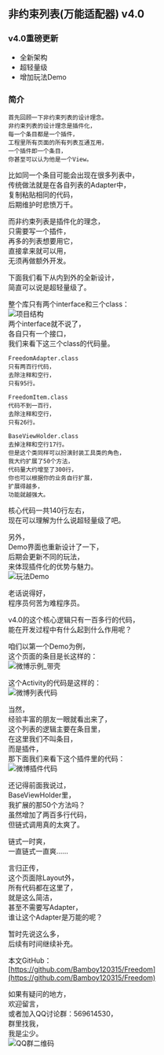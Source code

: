 ## 非约束列表(万能适配器) v4.0
  

### v4.0重磅更新
- 全新架构  
- 超轻量级  
- 增加玩法Demo  
  
  
### 简介  
  
    首先回顾一下非约束列表的设计理念。  
    非约束列表的设计理念是插件化，  
    每一个条目都是一个插件，  
    工程里所有页面的所有列表互通互用，  
    一个插件即一个条目，  
    你甚至可以认为他是一个View。  
  
比如同一个条目可能会出现在很多列表中，  
传统做法就是在各自列表的Adapter中，  
复制粘贴相同的代码，  
后期维护时悲愤万千。  
  
而非约束列表是插件化的理念，  
只需要写一个插件，  
再多的列表想要用它，  
直接拿来就可以用，  
无须再做额外开发。  
  
下面我们看下从内到外的全新设计，  
简直可以说是超轻量级了。  
  
整个库只有两个interface和三个class：  
![项目结构](https://upload-images.jianshu.io/upload_images/6179866-4e2eee14fc42f202.jpg?imageMogr2/auto-orient/strip%7CimageView2/2/w/1240)  
两个interface就不说了，  
各自只有一个接口，  
我们来看下这三个class的代码量。  
  
    FreedomAdapter.class  
    只有两百行代码，  
    去除注释和空行，  
    只有95行。  
  
    FreedomItem.class  
    代码不到一百行，  
    去除注释和空行，  
    只有26行。  
  
    BaseViewHolder.class  
    去掉注释和空行17行。  
    但是这个类同样可以扮演封装工具类的角色，  
    我大约扩展了50个方法，  
    代码量大约增至了300行，  
    你也可以根据你的业务自行扩展，  
    扩展得越多，  
    功能就越强大。  
  
核心代码一共140行左右，  
现在可以理解为什么说超轻量级了吧。  
  
另外，  
Demo界面也重新设计了一下，  
后期会更新不同的玩法，  
来体现插件化的优势与魅力。  
![玩法Demo](https://upload-images.jianshu.io/upload_images/6179866-03780441169b8b46.jpg?imageMogr2/auto-orient/strip%7CimageView2/2/w/480)  
  
老话说得好，  
程序员何苦为难程序员。  
  
v4.0的这个核心逻辑只有一百多行的代码，  
能在开发过程中有什么起到什么作用呢？  
  
咱们以第一个Demo为例，  
这个页面的条目是长这样的：  
![微博示例_带壳](https://upload-images.jianshu.io/upload_images/6179866-ca4fbb6b3c2a5496.jpg?imageMogr2/auto-orient/strip%7CimageView2/2/w/480)  
  
这个Activity的代码是这样的：  
![微博列表代码](https://upload-images.jianshu.io/upload_images/6179866-d71784ec4374fe4e.jpg?imageMogr2/auto-orient/strip%7CimageView2/2/w/480)  
  
当然，  
经验丰富的朋友一眼就看出来了，  
这个列表的逻辑主要在条目里，  
在这里我们不叫条目，  
而是插件，  
那下面我们来看下这个插件里的代码：  
![微博插件代码](https://upload-images.jianshu.io/upload_images/6179866-ef1239e9f605c0bc.jpg?imageMogr2/auto-orient/strip%7CimageView2/2/w/480)  
  
还记得前面我说过，  
BaseViewHolder里，  
我扩展的那50个方法吗？  
虽然增加了两百多行代码，  
但链式调用真的太爽了。  
  
链式一时爽，  
一直链式一直爽……  
  
言归正传，  
这个页面除Layout外，  
所有代码都在这里了，  
就是这么简洁，  
甚至不需要写Adapter，  
谁让这个Adapter是万能的呢？  
  
暂时先说这么多，  
后续有时间继续补充。  
  
本文GitHub：  
[https://github.com/Bamboy120315/Freedom](https://github.com/Bamboy120315/Freedom)  
  
如果有疑问的地方，  
欢迎留言，  
或者加入QQ讨论群：569614530，  
群里找我，  
我是尘少。  
![QQ群二维码](https://upload-images.jianshu.io/upload_images/6179866-d4d7850f3d0b2123.jpg?imageMogr2/auto-orient/strip%7CimageView2/2/w/360)  
  
